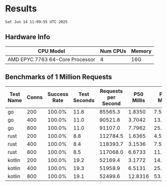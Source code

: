 # Results
`Sat Jun 14 11:09:55 UTC 2025`
## Hardware Info
| CPU Model | Num CPUs | Memory |
| --------- | -------- | ------ |
| AMD EPYC 7763 64-Core Processor | 4 | 16G |

## Benchmarks of 1 Million Requests
| Test Name | Conns | Success Rate | Test Seconds | Requests per Second | P50 Millis | P99 Millis | P99.9 Millis | API Memory MB | API CPU Time | API Threads |
| --------- | ----- | ------------ | ------------ | ------------------- | ---------- | ---------- | ------------ | ------------- | ------------ | ----------- |
| go | 200 | 100.0% | 11.6 | 85565.3 | 1.8350 | 7.5072 | 10.5145 | 17.3 | 00:00:26 | 11 |
| go | 400 | 100.0% | 11.0 | 90521.8 | 3.7042 | 13.1820 | 18.7149 | 24.3 | 00:00:26 | 11 |
| go | 800 | 100.0% | 11.0 | 91107.0 | 7.7962 | 25.2279 | 37.3752 | 37.4 | 00:00:26 | 11 |
| rust | 200 | 100.0% | 8.8 | 112784.5 | 1.6365 | 4.5432 | 6.1159 | 9.1 | 00:00:17 | 5 |
| rust | 400 | 100.0% | 8.4 | 118393.7 | 3.1536 | 7.5963 | 10.2456 | 14.1 | 00:00:16 | 5 |
| rust | 800 | 100.0% | 8.5 | 117068.0 | 6.6733 | 11.8863 | 16.8013 | 23.4 | 00:00:17 | 5 |
| kotlin | 200 | 100.0% | 19.2 | 52169.4 | 3.1772 | 14.4803 | 33.1732 | 346.2 | 00:00:58 | 155 |
| kotlin | 400 | 100.0% | 19.3 | 51958.9 | 6.5131 | 25.1040 | 66.8160 | 405.9 | 00:00:59 | 155 |
| kotlin | 800 | 100.0% | 19.1 | 52499.6 | 12.8316 | 53.1491 | 140.3676 | 488.2 | 00:00:58 | 155 |
